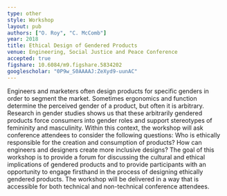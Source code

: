 ```yaml
---
type: other
style: Workshop
layout: pub
authors: ["O. Roy", "C. McComb"]
year: 2018
title: Ethical Design of Gendered Products
venue: Engineering, Social Justice and Peace Conference
accepted: true
figshare: 10.6084/m9.figshare.5834202
googlescholar: "0P9w_S0AAAAJ:ZeXyd9-uunAC"
---
```

Engineers and marketers often design products for specific genders in order to segment the market. Sometimes ergonomics and function determine the perceived gender of a product, but often it is arbitrary. Research in gender studies shows us that these arbitrarily gendered products force consumers into gender roles and support stereotypes of femininity and masculinity. Within this context, the workshop will ask conference attendees to consider the following questions: Who is ethically responsible for the creation and consumption of products? How can engineers and designers create more inclusive designs? The goal of this workshop is to provide a forum for discussing the cultural and ethical implications of gendered products and to provide participants with an opportunity to engage firsthand in the process of designing ethically gendered products. The workshop will be delivered in a way that is accessible for both technical and non-technical conference attendees.
